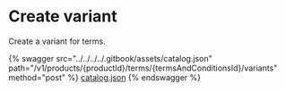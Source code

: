 # Create variant

Create a variant for terms.

{% swagger src="../../../../.gitbook/assets/catalog.json" path="/v1/products/{productId}/terms/{termsAndConditionsId}/variants" method="post" %}
[catalog.json](../../../../.gitbook/assets/catalog.json)
{% endswagger %}
